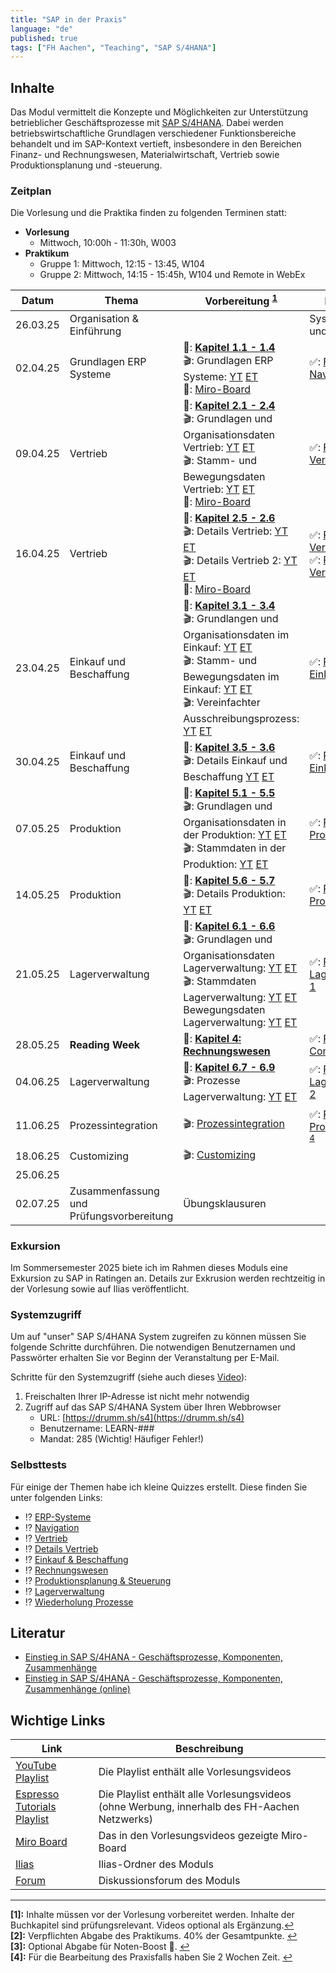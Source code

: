 ```yaml
---
title: "SAP in der Praxis"
language: "de"
published: true
tags: ["FH Aachen", "Teaching", "SAP S/4HANA"]
---
```


## Inhalte

Das Modul vermittelt die Konzepte und Möglichkeiten zur Unterstützung
betrieblicher Geschäftsprozesse mit [SAP
S/4HANA](https://en.wikipedia.org/wiki/SAP_S/4HANA). Dabei werden
betriebswirtschaftliche Grundlagen verschiedener Funktionsbereiche behandelt
und im SAP-Kontext vertieft, insbesondere in den Bereichen Finanz- und
Rechnungswesen, Materialwirtschaft, Vertrieb sowie Produktionsplanung und
-steuerung.

### Zeitplan

Die Vorlesung und die Praktika finden zu folgenden Terminen statt:

- **Vorlesung**
  - Mittwoch, 10:00h - 11:30h, W003
- **Praktikum**
  - Gruppe 1: Mittwoch, 12:15 - 13:45, W104
  - Gruppe 2: Mittwoch, 14:15 - 15:45h, W104 und Remote in WebEx

| Datum    | Thema                                    | Vorbereitung <sup id="a1">[1](#f1)</sup>                                                                                                                                                                                                                                                                                                                                                                                                                                                                                                                                                             | Praktikum <sup id="a2">[2](#f2)</sup>                                                                                                        | Abgabe <sup id="a3">[3](#f3)</sup>           |
| -------- | ---------------------------------------- | ---------------------------------------------------------------------------------------------------------------------------------------------------------------------------------------------------------------------------------------------------------------------------------------------------------------------------------------------------------------------------------------------------------------------------------------------------------------------------------------------------------------------------------------------------------------------------------------------------- | -------------------------------------------------------------------------------------------------------------------------------------------- | -------------------------------------------- |
| 26.03.25 | Organisation & Einführung                |                                                                                                                                                                                                                                                                                                                                                                                                                                                                                                                                                                                                      | Systemzugang und ERP-Game                                                                                                                    |                                              |
| 02.04.25 | Grundlagen ERP Systeme                   | 📕: **[Kapitel 1.1 - 1.4](https://ebookcentral.proquest.com/lib/aachen/reader.action?docID=7132812&ppg=29)** <br/>🎬: Grundlagen ERP Systeme: [YT](https://youtu.be/UC1czfAo_NM) [ET](https://et.training/dashboard/product/video/1103/details/737888307) <br/> 📝: [Miro-Board](https://miro.com/app/board/uXjVIIUnWxw=/)                                                                                                                                                                                                                                                                           | ✅: [Fallstudie Navigation](sap-in-der-praxis/case-study-navigation.pdf)                                                                     |                                              |
| 09.04.25 | Vertrieb                                 | 📕: **[Kapitel 2.1 - 2.4](https://ebookcentral.proquest.com/lib/aachen/reader.action?docID=7132812&ppg=105)** <br/>🎬: Grundlagen und Organisationsdaten Vertrieb: [YT](https://youtu.be/kKLhCDz-0O0) [ET](https://et.training/dashboard/product/video/1103/details/737883287)<br/>🎬: Stamm- und Bewegungsdaten Vertrieb: [YT](https://youtu.be/qyHaVjo5aag) [ET](https://et.training/dashboard/product/video/1103/details/737881682)<br/> 📝: [Miro-Board](https://miro.com/app/board/uXjVIGadpjs=/)                                                                                               | ✅: [Fallstudie Vertrieb](sap-in-der-praxis/case-study-sales.pdf) <br/>                                                                      |                                              |
| 16.04.25 | Vertrieb                                 | 📕: **[Kapitel 2.5 - 2.6](https://ebookcentral.proquest.com/lib/aachen/reader.action?docID=7132812&ppg=105)**<br/> 🎬: Details Vertrieb: [YT](https://youtu.be/gQ42MlvmK2Y) [ET](https://et.training/dashboard/product/video/1103/details/737878561)<br/> 🎬: Details Vertrieb 2: [YT](https://youtu.be/9CmiR8WV1V0) [ET](https://et.training/dashboard/product/video/1103/details/737875249) <br/> 📝: [Miro-Board](https://miro.com/app/board/uXjVICm5xKU=/)                                                                                                                                       | ✅: [Praxisfall Vertrieb 1](sap-in-der-praxis/tutorial-sales-1.pdf)<br/> ✅: [Praxisfall Vertrieb 2](sap-in-der-praxis/tutorial-sales-2.pdf) | Rekapitulation Praxisfall Vertrieb 1 & 2     |
| 23.04.25 | Einkauf und Beschaffung                  | 📕: **[Kapitel 3.1 - 3.4](https://ebookcentral.proquest.com/lib/aachen/reader.action?docID=7132812&ppg=199)**<br/> 🎬: Grundlangen und Organisationsdaten im Einkauf: [YT](https://youtu.be/-BBgqO-JAwI) [ET](https://et.training/dashboard/product/video/1103/details/737874085)<br/>🎬: Stamm- und Bewegungsdaten im Einkauf: [YT](https://youtu.be/5XBIjopvC08) [ET](https://et.training/dashboard/product/video/1103/details/737872986)</br>🎬: Vereinfachter Ausschreibungsprozess: [YT](https://youtu.be/UQPu0Srbsow) [ET](https://et.training/dashboard/product/video/1103/details/737871992) | ✅: [Praxisfall Einkauf 1](sap-in-der-praxis/advanced-case-study-procurement.pdf)                                                            |                                              |
| 30.04.25 | Einkauf und Beschaffung                  | 📕: **[Kapitel 3.5 - 3.6](https://ebookcentral.proquest.com/lib/aachen/reader.action?docID=7132812&ppg=199)**<br/> 🎬: Details Einkauf und Beschaffung [YT](https://youtu.be/LWo21SR3mms) [ET](https://et.training/dashboard/product/video/1103/details/737870009)                                                                                                                                                                                                                                                                                                                                   | ✅: [Praxisfall Einkauf 2](sap-in-der-praxis/tutorial-procurement.pdf)                                                                       | Rekapitulation Praxisfall Einkauf 2          |
| 07.05.25 | Produktion                               | 📕: **[Kapitel 5.1 - 5.5](https://ebookcentral.proquest.com/lib/aachen/reader.action?docID=7132812&ppg=375)**<br/> 🎬: Grundlagen und Organisationsdaten in der Produktion: [YT](https://youtu.be/aizQCCbfL10) [ET](https://et.training/dashboard/product/video/1103/details/737867694) <br/> 🎬: Stammdaten in der Produktion: [YT](https://youtu.be/F7L6891WXPY) [ET](https://et.training/dashboard/product/video/1103/details/737864361)                                                                                                                                                          | ✅: [Praxisfall Produktion 1](sap-in-der-praxis/advanced-case-study-production.pdf)                                                          |                                              |
| 14.05.25 | Produktion                               | 📕: **[Kapitel 5.6 - 5.7](https://ebookcentral.proquest.com/lib/aachen/reader.action?docID=7132812&ppg=375)**<br/> 🎬: Details Produktion: [YT](https://youtu.be/0dgUvE5MghI) [ET](https://et.training/dashboard/product/video/1103/details/737857463)                                                                                                                                                                                                                                                                                                                                               | ✅: [Praxisfall Produktion 2](sap-in-der-praxis/tutorial-production.pdf)                                                                     | Rekapitulation Praxisfall Produktion 2       |
| 21.05.25 | Lagerverwaltung                          | 📕: **[Kapitel 6.1 - 6.6](https://ebookcentral.proquest.com/lib/aachen/reader.action?docID=7132812&ppg=469)**<br/> 🎬: Grundlagen und Organisationsdaten Lagerverwaltung: [YT](https://youtu.be/LOZhRZLwIIM) [ET](https://et.training/dashboard/product/video/1103/details/737853722) <br/> 🎬: Stammdaten Lagerverwaltung: [YT](https://youtu.be/DJznOxenWSk) [ET](https://et.training/dashboard/product/video/1103/details/737851489) <br/> Bewegungsdaten Lagerverwaltung: [YT](https://youtu.be/zswJgzK785A) [ET](https://et.training/dashboard/product/video/1103/details/737850408)            | ✅: [Praxisfall Lagerverwaltung 1](sap-in-der-praxis/advanced-case-study-warehouse-management.pdf)                                           |                                              |
| 28.05.25 | **Reading Week**                         | 📕: **[Kapitel 4: Rechnungswesen](https://ebookcentral.proquest.com/lib/aachen/reader.action?docID=7132812&ppg=277)**                                                                                                                                                                                                                                                                                                                                                                                                                                                                                | ✅: [Praxisfall Controlling (TBD)]()                                                                                                         |                                              |
| 04.06.25 | Lagerverwaltung                          | 📕: **[Kapitel 6.7 - 6.9](https://ebookcentral.proquest.com/lib/aachen/reader.action?docID=7132812&ppg=469)** <br/> 🎬: Prozesse Lagerverwaltung: [YT](https://youtu.be/cbF9aSarf7I) [ET](https://et.training/dashboard/product/video/1103/details/737848915)                                                                                                                                                                                                                                                                                                                                        | ✅: [Praxisfall Lagerverwaltung 2](sap-in-der-praxis/tutorial-wm-1.pdf)                                                                      |                                              |
| 11.06.25 | Prozessintegration                       | 🎬: [Prozessintegration](https://youtu.be/PGIJz-mIL2s)                                                                                                                                                                                                                                                                                                                                                                                                                                                                                                                                               | ✅: [Praxisfall Prozessintegration](sap-in-der-praxis/tutorial-process-integration.pdf) <sup id="a4">[4](#f4)</sup>                          | Rekapitulation Praxisfall Prozessintegration |
| 18.06.25 | Customizing                              | 🎬: [Customizing](https://youtu.be/n2CO5wT8DMc?feature=shared)                                                                                                                                                                                                                                                                                                                                                                                                                                                                                                                                       |                                                                                                                                              |                                              |
| 25.06.25 |                                          |                                                                                                                                                                                                                                                                                                                                                                                                                                                                                                                                                                                                      |                                                                                                                                              |                                              |
| 02.07.25 | Zusammenfassung und Prüfungsvorbereitung | Übungsklausuren                                                                                                                                                                                                                                                                                                                                                                                                                                                                                                                                                                                      |                                                                                                                                              |                                              |

### Exkursion

Im Sommersemester 2025 biete ich im Rahmen dieses Moduls eine Exkursion zu SAP
in Ratingen an. Details zur Exkrusion werden rechtzeitig in der Vorlesung sowie
auf Ilias veröffentlicht.

### Systemzugriff

Um auf "unser" SAP S/4HANA System zugreifen zu können müssen Sie folgende
Schritte durchführen. Die notwendigen Benutzernamen und Passwörter erhalten Sie
vor Beginn der Veranstaltung per E-Mail.

Schritte für den Systemzugriff (siehe auch dieses
[Video](https://youtu.be/kibeQuMlYKQ)):

1. Freischalten Ihrer IP-Adresse ist nicht mehr notwendig
2. Zugriff auf das SAP S/4HANA System über Ihren Webbrowser
   - URL: [https://drumm.sh/s4](https://drumm.sh/s4)
   - Benutzername: LEARN-###
   - Mandat: 285 (Wichtig! Häufiger Fehler!)

### Selbsttests

Für einige der Themen habe ich kleine Quizzes erstellt.
Diese finden Sie unter folgenden Links:

- ⁉️ [ERP-Systeme](https://quizizz.com/embed/quiz/61546f1f09d317001ea1e21a)
- ⁉️ [Navigation](https://quizizz.com/embed/quiz/61546abd3dc795001eb80745)
- ⁉️ [Vertrieb](https://quizizz.com/embed/quiz/5f78d2bffcf584001b7d464e)
- ⁉️ [Details Vertrieb](https://quizizz.com/embed/quiz/61669fc8e4831f001d10c541)
- ⁉️ [Einkauf & Beschaffung](https://quizizz.com/embed/quiz/6180353c437684001df318b8)
- ⁉️ [Rechnungswesen](https://quizizz.com/embed/quiz/60b4bab610b679001cc1895b)
- ⁉️ [Produktionsplanung & Steuerung](https://quizizz.com/embed/quiz/61a343c4a643f7001d795cc7)
- ⁉️ [Lagerverwaltung](https://quizizz.com/embed/quiz/5fd71aabcadc2b001b110072)
- ⁉️ [Wiederholung Prozesse](https://quizizz.com/join?gc=67509395)

## Literatur

- [Einstieg in SAP S/4HANA - Geschäftsprozesse, Komponenten,
  Zusammenhänge](https://www.rheinwerk-verlag.de/einstieg-in-sap-s4hana/)
- [Einstieg in SAP S/4HANA - Geschäftsprozesse, Komponenten, Zusammenhänge
  (online)](https://ebookcentral.proquest.com/lib/aachen/detail.action?docID=7132812)

## Wichtige Links

| Link                                                   | Beschreibung                                                                                 |
| ------------------------------------------------------ | -------------------------------------------------------------------------------------------- |
| [YouTube Playlist](https://drumm.sh/yt/s4)             | Die Playlist enthält alle Vorlesungsvideos                                                   |
| [Espresso Tutorials Playlist](https://drumm.sh/yt/s4)  | Die Playlist enthält alle Vorlesungsvideos (ohne Werbung, innerhalb des FH-Aachen Netzwerks) |
| [Miro Board](https://miro.com/app/board/o9J_lvLhjsk=/) | Das in den Vorlesungsvideos gezeigte Miro-Board                                              |
| [Ilias]()                                              | Ilias-Ordner des Moduls                                                                      |
| [Forum](https://forum.drumm.sh)                        | Diskussionsforum des Moduls                                                                  |

---

<b id="f1">[1]:</b> Inhalte müssen vor der Vorlesung vorbereitet werden.
Inhalte der Buchkapitel sind prüfungsrelevant. Videos optional als Ergänzung.[↩](#a1)</br>
<b id="f2">[2]:</b> Verpflichten Abgabe des Praktikums. 40% der Gesamtpunkte. [↩](#a2)</br>
<b id="f3">[3]:</b> Optional Abgabe für Noten-Boost 🚀. [↩](#a3)</br>
<b id="f4">[4]:</b> Für die Bearbeitung des Praxisfalls haben Sie 2 Wochen Zeit. [↩](#a4)</br>
